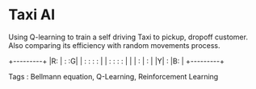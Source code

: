# Taxi AI 
Using Q-learning to train a self driving Taxi to pickup, dropoff customer. Also comparing its efficiency with random movements process.

+---------+
|R: | : :G|
| : : : : |
| : : : : |
| | : | : |
|Y| : |B: |
+---------+

Tags : Bellmann equation, Q-Learning, Reinforcement Learning
